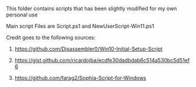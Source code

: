This folder contains scripts that has been slightly modified for my own personal use 

Main script Files are Script.ps1 and NewUserScript-Win11.ps1

Credit goes to the following sources:

1. https://github.com/Disassembler0/Win10-Initial-Setup-Script

2. https://gist.github.com/ricardojba/ecdfe30dadbdab6c514a530bc5d51ef6

3. https://github.com/farag2/Sophia-Script-for-Windows
